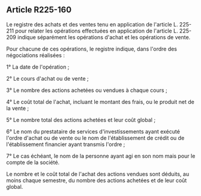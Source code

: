 Article R225-160
----
Le registre des achats et des ventes tenu en application de l'article L. 225-211
pour relater les opérations effectuées en application de l'article L. 225-209
indique séparément les opérations d'achat et les opérations de vente.

Pour chacune de ces opérations, le registre indique, dans l'ordre des
négociations réalisées :

1° La date de l'opération ;

2° Le cours d'achat ou de vente ;

3° Le nombre des actions achetées ou vendues à chaque cours ;

4° Le coût total de l'achat, incluant le montant des frais, ou le produit net de
la vente ;

5° Le nombre total des actions achetées et leur coût global ;

6° Le nom du prestataire de services d'investissements ayant exécuté l'ordre
d'achat ou de vente ou le nom de l'établissement de crédit ou de l'établissement
financier ayant transmis l'ordre ;

7° Le cas échéant, le nom de la personne ayant agi en son nom mais pour le
compte de la société.

Le nombre et le coût total de l'achat des actions vendues sont déduits, au moins
chaque semestre, du nombre des actions achetées et de leur coût global.
